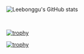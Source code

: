 ![Leebonggu's GitHub stats](https://github-readme-stats.vercel.app/api?username=Leebonggu&show_icons=true&theme=radical)

<br />

[![trophy](https://github-profile-trophy.vercel.app/?username=Leebonggu&theme=flat&column=7)](https://github.com/ryo-ma/github-profile-trophy)

[![trophy](https://github-profile-trophy.vercel.app/?username=Leebonggu&theme=onedark)](https://github.com/ryo-ma/github-profile-trophy)
